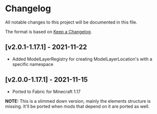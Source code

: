 # Changelog
All notable changes to this project will be documented in this file.

The format is based on [Keep a Changelog].

## [v2.0.1-1.17.1] - 2021-11-22
- Added ModelLayerRegistry for creating ModelLayerLocation's with a specific namespace

## [v2.0.0-1.17.1] - 2021-11-15
- Ported to Fabric for Minecraft 1.17

**NOTE:** This is a slimmed down version, mainly the elements structure is missing. It'll be ported when mods that depend on it are ported as well.

[Keep a Changelog]: https://keepachangelog.com/en/1.0.0/